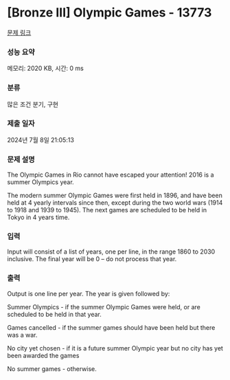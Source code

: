 # [Bronze III] Olympic Games - 13773 

[문제 링크](https://www.acmicpc.net/problem/13773) 

### 성능 요약

메모리: 2020 KB, 시간: 0 ms

### 분류

많은 조건 분기, 구현

### 제출 일자

2024년 7월 8일 21:05:13

### 문제 설명

<p>The Olympic Games in Rio cannot have escaped your attention! 2016 is a summer Olympics year.</p>

<p>The modern summer Olympic Games were first held in 1896, and have been held at 4 yearly intervals since then, except during the two world wars (1914 to 1918 and 1939 to 1945). The next games are scheduled to be held in Tokyo in 4 years time.</p>

### 입력 

 <p>Input will consist of a list of years, one per line, in the range 1860 to 2030 inclusive. The final year will be 0 – do not process that year.</p>

### 출력 

 <p>Output is one line per year. The year is given followed by:</p>

<p>Summer Olympics - if the summer Olympic Games were held, or are scheduled to be held in that year.</p>

<p>Games cancelled - if the summer games should have been held but there was a war.</p>

<p>No city yet chosen - if it is a future summer Olympic year but no city has yet been awarded the games</p>

<p>No summer games - otherwise.</p>


